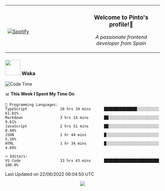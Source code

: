 <table width="100%" align="center"> 
  <tr>
  <td width="50%">
      
&nbsp; <br> [![Spotify](https://novatorem-zeta-rust.vercel.app/api/spotify)](https://open.spotify.com/user/novatorem-zeta-rust)

  </td>
  <td width="50%">
    <h3 align="center">Welcome to Pinto's profile!👋</h3>
    <p align="center"><em>A passionate frontend developer from Spain</em></p>
  </td>
  </table>

### <img src="https://media.giphy.com/media/VgCDAzcKvsR6OM0uWg/giphy.gif" width="50"> Waka

  <!--START_SECTION:waka-->
![Code Time](http://img.shields.io/badge/Code%20Time-553%20hrs%2038%20mins-blue)

📊 **This Week I Spent My Time On** 

```text
💬 Programming Languages: 
TypeScript               20 hrs 34 mins      ███████████████░░░░░░░░░░   61.01% 
Markdown                 3 hrs 14 mins       ██░░░░░░░░░░░░░░░░░░░░░░░   9.61% 
JavaScript               2 hrs 51 mins       ██░░░░░░░░░░░░░░░░░░░░░░░   8.48% 
JSON                     1 hr 44 mins        █░░░░░░░░░░░░░░░░░░░░░░░░   5.16% 
HTML                     1 hr 34 mins        █░░░░░░░░░░░░░░░░░░░░░░░░   4.69%

🔥 Editors: 
VS Code                  33 hrs 43 mins      █████████████████████████   100.0%

```


 Last Updated on 22/06/2022 06:04:50 UTC
<!--END_SECTION:waka-->

<div align="center">
<img src="https://github-readme-stats-gilt-tau.vercel.app/api/top-langs/?username=pinto-hub&layout=compact&theme=dracula" />
</div>

